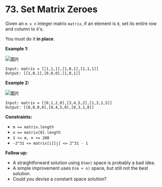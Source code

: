 # 73. Set Matrix Zeroes

Given an `m x n` integer matrix `matrix`, if an element is `0`, set its entire row and column to `0`'s.

You must do it **in place**.

**Example 1:**

![圖片](https://user-images.githubusercontent.com/55487740/155667408-8ee848c1-44f7-4e01-b63d-2f6d09c35a54.png)

```
Input: matrix = [[1,1,1],[1,0,1],[1,1,1]]
Output: [[1,0,1],[0,0,0],[1,0,1]]
```
**Example 2:**

![圖片](https://user-images.githubusercontent.com/55487740/155667425-3a188851-a938-4cce-89b7-9820a0878b95.png)

```
Input: matrix = [[0,1,2,0],[3,4,5,2],[1,3,1,5]]
Output: [[0,0,0,0],[0,4,5,0],[0,3,1,0]]
```
 
**Constraints:**

- `m == matrix.length`
- `n == matrix[0].length`
- `1 <= m, n <= 200`
- `-2^31 <= matrix[i][j] <= 2^31 - 1`

**Follow up:**

- A straightforward solution using `O(mn)` space is probably a bad idea.
- A simple improvement uses `O(m + n)` space, but still not the best solution.
- Could you devise a constant space solution?

